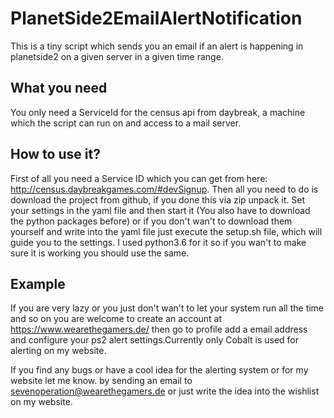 # PlanetSide2EmailAlertNotification
This is a tiny script which sends you an email if an alert is happening in planetside2 on a given server in a given time range.

## What you need
You only need a ServiceId for the census api from daybreak, a machine which the script can run on and access to a mail server.

## How to use it?
First of all you need a Service ID which you can get from here: http://census.daybreakgames.com/#devSignup.
Then all you need to do is download the project from github, if you done this via zip unpack it. Set your settings in the yaml file and then start it (You also have to download the python packages before) or if you don't wan't to download them yourself and write into the yaml file just execute the setup.sh file, which will guide you to the settings. I used python3.6 for it so if you wan't to make sure it is working you should use the same.

## Example
If you are very lazy or you just don't wan't to let your system run all the time and so on you are welcome to create an account at
https://www.wearethegamers.de/ then go to profile add a email address and configure your ps2 alert settings.Currently only Cobalt is used for alerting on my website.

If you find any bugs or have a cool idea for the alerting system or for my website let me know.
by sending an email to sevenoperation@wearethegamers.de or just write the idea into the wishlist on my website.
